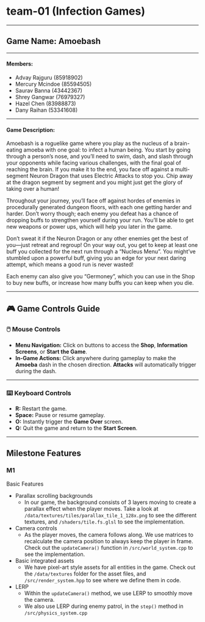 # team-01 (Infection Games)

---

## **Game Name:** Amoebash

---

#### **Members:**

* Advay Rajguru (85918902)
* Mercury Mcindoe (85594505)
* Saurav Banna (43442367)
* Shrey Gangwar (76979327)
* Hazel Chen (83988873)
* Dany Raihan (53341608)

---
#### **Game Description:**

Amoebash is a roguelike game where you play as the nucleus of a brain-eating amoeba with one goal: to infect a human being. You start by going through a person’s nose, and you’ll need to swim, dash, and slash through your opponents while facing various challenges, with the final goal of reaching the brain. If you make it to the end, you face off against a multi-segment  Neuron Dragon that uses Electric Attacks to stop you. Chip away at the dragon segment by segment and you might just get the glory of taking over a human!

Throughout your journey, you’ll face off against hordes of enemies in procedurally generated dungeon floors, with each one getting harder and harder. Don’t worry though; each enemy you defeat has a chance of dropping buffs to strengthen yourself during your run. You’ll be able to get new weapons or power ups, which will help you later in the game.

Don’t sweat it if the Neuron Dragon or any other enemies get the best of you—just retreat and regroup! On your way out, you get to keep at least one buff you collected for the next run through a “Nucleus Menu”. You might’ve stumbled upon a powerful buff, giving you an edge for your next daring attempt, which means a good run is never wasted!

Each enemy can also give you “Germoney”, which you can use in the Shop to buy new buffs, or increase how many buffs you can keep when you die.

---
## 🎮 **Game Controls Guide**  

### 🖱️ **Mouse Controls**  
- **Menu Navigation:** Click on buttons to access the **Shop**, **Information Screens**, or **Start the Game**.  
- **In-Game Actions:** Click anywhere during gameplay to make the **Amoeba** dash in the chosen direction. **Attacks** will automatically trigger during the dash.  

---

### ⌨️ **Keyboard Controls**  
- **R:** Restart the game.  
- **Space:** Pause or resume gameplay.  
- **O:** Instantly trigger the **Game Over** screen.  
- **Q:** Quit the game and return to the **Start Screen**.  

---

## **Milestone Features**
### **M1**

Basic Features
- Parallax scrolling backgrounds
	- In our game, the background consists of 3 layers moving to create a parallax effect when the player moves. Take a look at `/data/textures/tiles/parallax_tile_1_128x.png` to see the different textures, and `/shaders/tile.fs.glsl` to see the implementation.
- Camera controls
	- As the player moves, the camera follows along. We use matrices to recalculate the camera position to always keep the player in frame. Check out the `updateCamera()` function in `/src/world_system.cpp` to see the implementation.
- Basic integrated assets
	- We have pixel-art style assets for all entities in the game. Check out the `/data/textures` folder for the asset files, and `/src/render_system.hpp` to see where we define them in code.
- LERP 
	- Within the `updateCamera()` method, we use LERP to smoothly move the camera.
	- We also use LERP during enemy patrol, in the `step()` method in `/src/physics_system.cpp`
